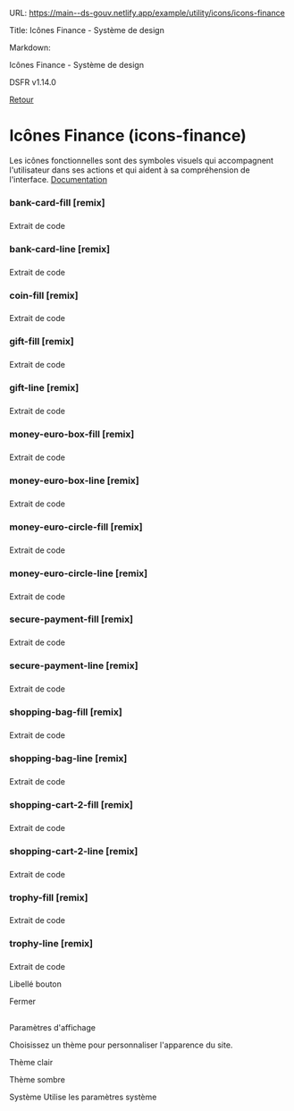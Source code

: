 URL:
https://main--ds-gouv.netlify.app/example/utility/icons/icons-finance

Title:
Icônes Finance - Système de design

Markdown:

Icônes Finance - Système de design


DSFR v1.14.0


[Retour](../)


# Icônes Finance (icons-finance)


Les icônes fonctionnelles sont des symboles visuels qui accompagnent l'utilisateur dans ses actions et qui aident à sa compréhension de l'interface.
[Documentation](https://www.systeme-de-design.gouv.fr/elements-d-interface/fondamentaux-techniques/icones)


### bank-card-fill [remix]


###
Extrait de code


<span class="fr-icon-bank-card-fill" aria-hidden="true"></span>


### bank-card-line [remix]


###
Extrait de code


<span class="fr-icon-bank-card-line" aria-hidden="true"></span>


### coin-fill [remix]


###
Extrait de code


<span class="fr-icon-coin-fill" aria-hidden="true"></span>


### gift-fill [remix]


###
Extrait de code


<span class="fr-icon-gift-fill" aria-hidden="true"></span>


### gift-line [remix]


###
Extrait de code


<span class="fr-icon-gift-line" aria-hidden="true"></span>


### money-euro-box-fill [remix]


###
Extrait de code


<span class="fr-icon-money-euro-box-fill" aria-hidden="true"></span>


### money-euro-box-line [remix]


###
Extrait de code


<span class="fr-icon-money-euro-box-line" aria-hidden="true"></span>


### money-euro-circle-fill [remix]


###
Extrait de code


<span class="fr-icon-money-euro-circle-fill" aria-hidden="true"></span>


### money-euro-circle-line [remix]


###
Extrait de code


<span class="fr-icon-money-euro-circle-line" aria-hidden="true"></span>


### secure-payment-fill [remix]


###
Extrait de code


<span class="fr-icon-secure-payment-fill" aria-hidden="true"></span>


### secure-payment-line [remix]


###
Extrait de code


<span class="fr-icon-secure-payment-line" aria-hidden="true"></span>


### shopping-bag-fill [remix]


###
Extrait de code


<span class="fr-icon-shopping-bag-fill" aria-hidden="true"></span>


### shopping-bag-line [remix]


###
Extrait de code


<span class="fr-icon-shopping-bag-line" aria-hidden="true"></span>


### shopping-cart-2-fill [remix]


###
Extrait de code


<span class="fr-icon-shopping-cart-2-fill" aria-hidden="true"></span>


### shopping-cart-2-line [remix]


###
Extrait de code


<span class="fr-icon-shopping-cart-2-line" aria-hidden="true"></span>


### trophy-fill [remix]


###
Extrait de code


<span class="fr-icon-trophy-fill" aria-hidden="true"></span>


### trophy-line [remix]


###
Extrait de code


<span class="fr-icon-trophy-line" aria-hidden="true"></span>


Libellé bouton


Fermer


##
Paramètres d'affichage


Choisissez un thème pour personnaliser l'apparence du site.


Thème clair


Thème sombre


Système
Utilise les paramètres système

